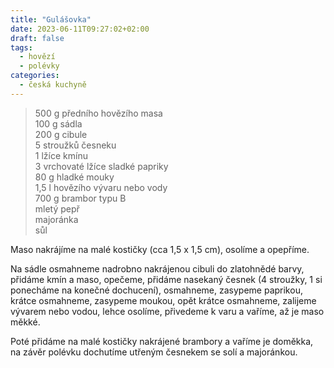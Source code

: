 ```yaml
---
title: "Gulášovka"
date: 2023-06-11T09:27:02+02:00
draft: false
tags:
  - hovězí
  - polévky
categories:
  - česká kuchyně
---
```


> 500 g předního hovězího masa  
> 100 g sádla  
> 200 g cibule  
> 5 stroužků česneku  
> 1 lžíce kmínu  
> 3 vrchovaté lžíce sladké papriky  
> 80 g hladké mouky  
> 1,5 l hovězího vývaru nebo vody  
> 700 g brambor typu B  
> mletý pepř  
> majoránka  
> sůl  

Maso nakrájíme na malé kostičky (cca 1,5 x 1,5 cm), osolíme a opepříme.

Na sádle osmahneme nadrobno nakrájenou cibuli do zlatohnědé barvy, přidáme kmín a maso, opečeme, přidáme nasekaný česnek (4 stroužky, 1 si ponecháme na konečné dochucení), osmahneme, zasypeme paprikou, krátce osmahneme, zasypeme moukou, opět krátce osmahneme, zalijeme vývarem nebo vodou, lehce osolíme, přivedeme k varu a vaříme, až je maso měkké.

Poté přidáme na malé kostičky nakrájené brambory a vaříme je doměkka, na závěr polévku dochutíme utřeným česnekem se solí a majoránkou.
